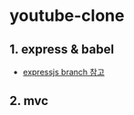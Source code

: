 # youtube-clone

## 1. express & babel
- [expressjs branch 참고](https://github.com/yoojh9/youtube-clone/tree/expressjs)

## 2. mvc
